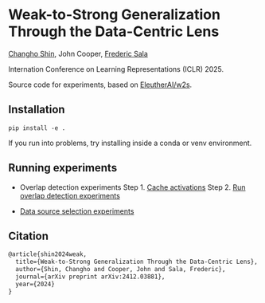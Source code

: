 # Weak-to-Strong Generalization Through the Data-Centric Lens

[Changho Shin](https://ch-shin.github.io/), John Cooper, [Frederic Sala](https://pages.cs.wisc.edu/~fredsala/)

Internation Conference on Learning Representations (ICLR) 2025.

Source code for experiments, based on [EleutherAI/w2s](https://github.com/EleutherAI/w2s).

## Installation

`pip install -e .`

If you run into problems, try installing inside a conda or venv environment.

## Running experiments

* Overlap detection experiments
Step 1. [Cache activations](https://github.com/SprocketLab/datacentric_w2s/blob/main/scripts/llm_probing_overlap_detection/overlap_activation_save.py)
Step 2. [Run overlap detection experiments](https://github.com/SprocketLab/datacentric_w2s/blob/main/scripts/llm_probing_overlap_detection/overlap_probing_experiment.py)

* [Data source selection experiments](https://github.com/SprocketLab/datacentric_w2s/blob/main/scripts/llm_probing_data_selection/data_selection_with_linear_probing.py)

## Citation
```tex
@article{shin2024weak,
  title={Weak-to-Strong Generalization Through the Data-Centric Lens},
  author={Shin, Changho and Cooper, John and Sala, Frederic},
  journal={arXiv preprint arXiv:2412.03881},
  year={2024}
}
```
